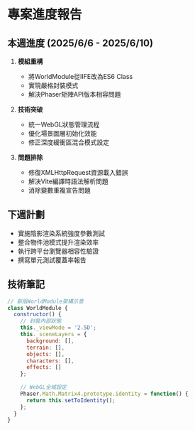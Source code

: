 # 專案進度報告

## 本週進度 (2025/6/6 - 2025/6/10)
1. **模組重構**
   - 將WorldModule從IIFE改為ES6 Class
   - 實現嚴格封裝模式
   - 解決Phaser矩陣API版本相容問題

2. **技術突破**
   - 統一WebGL狀態管理流程
   - 優化場景圖層初始化效能
   - 修正深度緩衝區混合模式設定

3. **問題排除**
   - 修復XMLHttpRequest資源載入錯誤
   - 解決Vite編譯時語法解析問題
   - 消除變數重複宣告問題

## 下週計劃
- 實施陰影渲染系統強度參數測試
- 整合物件池模式提升渲染效率
- 執行跨平台瀏覽器相容性驗證
- 撰寫單元測試覆蓋率報告

## 技術筆記
```javascript
// 新版WorldModule架構示意
class WorldModule {
  constructor() {
    // 封裝內部狀態
    this._viewMode = '2.5D';
    this._sceneLayers = {
      background: [],
      terrain: [],
      objects: [],
      characters: [],
      effects: []
    };
    
    // WebGL全域設定
    Phaser.Math.Matrix4.prototype.identity = function() {
      return this.setToIdentity();
    };
  }
}